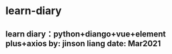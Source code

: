 # learn-diary
learn diary：python+diango+vue+element plus+axios
by: jinson liang
date: Mar2021
-----------------------------------------------------------------------

